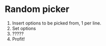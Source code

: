# Random picker

1) Insert options to be picked from, 1 per line.
2) Set options
3) ?????
4) Profit!